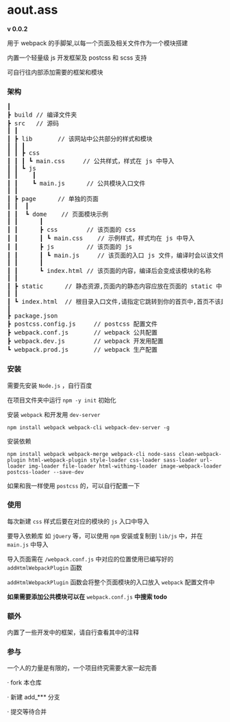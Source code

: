 # aout.ass

**v 0.0.2**

用于 webpack 的手脚架,以每一个页面及相关文件作为一个模块搭建

内置一个轻量级 js 开发框架及 postcss 和 scss 支持

可自行往内部添加需要的框架和模块

### 架构
<pre>
┃
┣ build // 编译文件夹
┣ src   // 源码
┃ ┃
┃ ┣ lib       // 该网站中公共部分的样式和模块
┃ ┃ ┃
┃ ┃ ┣ css
┃ ┃ ┃ ┗ main.css     // 公共样式，样式在 js 中导入
┃ ┃ ┗ js
┃ ┃    ┃
┃ ┃    ┗ main.js      // 公共模块入口文件
┃ ┃
┃ ┣ page      // 单独的页面
┃ ┃  ┃
┃ ┃  ┗ dome    // 页面模块示例
┃ ┃      ┃
┃ ┃      ┣ css        // 该页面的 css
┃ ┃      ┃ ┗ main.css    // 示例样式，样式均在 js 中导入
┃ ┃      ┣ js         // 该页面的 js
┃ ┃      ┃ ┗ main.js     // 该页面的入口 js 文件，编译时会以该文件为入口
┃ ┃      ┃
┃ ┃      ┗ index.html // 该页面的内容，编译后会变成该模块的名称
┃ ┃
┃ ┣ static      // 静态资源,页面内的静态内容应放在页面的 static 中
┃ ┃
┃ ┗ index.html  // 根目录入口文件,请指定它跳转到你的首页中,首页不该是这个
┃
┣ package.json
┣ postcss.config.js     // postcss 配置文件
┣ webpack.conf.js       // webpack 公共配置
┣ webpack.dev.js        // webpack 开发用配置
┗ webpack.prod.js       // webpack 生产配置
</pre>

### 安装
需要先安装 ` Node.js ` ，自行百度

在项目文件夹中运行 `npm -y init` 初始化

安装 `webpack` 和开发用 `dev-server`
```
npm install webpack webpack-cli webpack-dev-server -g
```
安装依赖
```
npm install webpack webpack-merge webpack-cli node-sass clean-webpack-plugin html-webpack-plugin style-loader css-loader sass-loader url-loader img-loader file-loader html-withimg-loader image-webpack-loader postcss-loader --save-dev
```
如果和我一样使用 `postcss` 的，可以自行配置一下

### 使用
每次新建 `css` 样式后要在对应的模块的 `js` 入口中导入

要导入依赖库 如 `jQuery` 等，可以使用 `npm` 安装或复制到 `lib/js` 中，并在 `main.js` 中导入

导入页面需在 `/webpack.conf.js` 中对应的位置使用已编写好的 `addHtmlWebpackPlugin` 函数

`addHtmlWebpackPlugin` 函数会将整个页面模块的入口放入 `webpack` 配置文件中

**如果需要添加公共模块可以在** `webpack.conf.js` **中搜索 todo**

### 额外
内置了一些开发中的框架，请自行查看其中的注释

### 参与
一个人的力量是有限的，一个项目终究需要大家一起完善

· fork 本仓库

· 新建 add_*** 分支 

· 提交等待合并